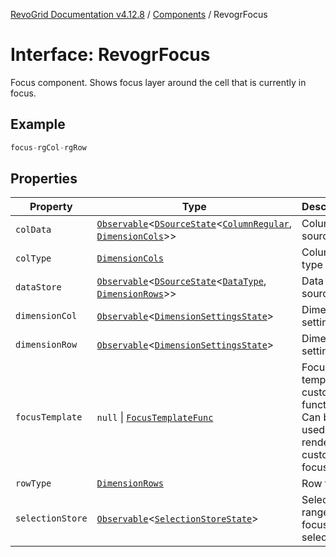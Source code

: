 [RevoGrid Documentation v4.12.8](README.md) / [Components](Namespace.Components.md) / RevogrFocus

# Interface: RevogrFocus

Focus component. Shows focus layer around the cell that is currently in focus.

## Example

```ts
focus-rgCol-rgRow
```

## Properties

| Property | Type | Description | Defined in |
| ------ | ------ | ------ | ------ |
| `colData` | [`Observable`](TypeAlias.Observable.md)\<[`DSourceState`](TypeAlias.DSourceState.md)\<[`ColumnRegular`](Interface.ColumnRegular.md), [`DimensionCols`](TypeAlias.DimensionCols.md)\>\> | Column source | [src/components.d.ts:460](https://github.com/revolist/revogrid/blob/c3ca1940d3bbc95c0549378ff25b8d267352be31/src/components.d.ts#L460) |
| `colType` | [`DimensionCols`](TypeAlias.DimensionCols.md) | Column type | [src/components.d.ts:464](https://github.com/revolist/revogrid/blob/c3ca1940d3bbc95c0549378ff25b8d267352be31/src/components.d.ts#L464) |
| `dataStore` | [`Observable`](TypeAlias.Observable.md)\<[`DSourceState`](TypeAlias.DSourceState.md)\<[`DataType`](TypeAlias.DataType.md), [`DimensionRows`](TypeAlias.DimensionRows.md)\>\> | Data rows source | [src/components.d.ts:468](https://github.com/revolist/revogrid/blob/c3ca1940d3bbc95c0549378ff25b8d267352be31/src/components.d.ts#L468) |
| `dimensionCol` | [`Observable`](TypeAlias.Observable.md)\<[`DimensionSettingsState`](Interface.DimensionSettingsState.md)\> | Dimension settings X | [src/components.d.ts:472](https://github.com/revolist/revogrid/blob/c3ca1940d3bbc95c0549378ff25b8d267352be31/src/components.d.ts#L472) |
| `dimensionRow` | [`Observable`](TypeAlias.Observable.md)\<[`DimensionSettingsState`](Interface.DimensionSettingsState.md)\> | Dimension settings Y | [src/components.d.ts:476](https://github.com/revolist/revogrid/blob/c3ca1940d3bbc95c0549378ff25b8d267352be31/src/components.d.ts#L476) |
| `focusTemplate` | `null` \| [`FocusTemplateFunc`](TypeAlias.FocusTemplateFunc.md) | Focus template custom function. Can be used to render custom focus layer. | [src/components.d.ts:480](https://github.com/revolist/revogrid/blob/c3ca1940d3bbc95c0549378ff25b8d267352be31/src/components.d.ts#L480) |
| `rowType` | [`DimensionRows`](TypeAlias.DimensionRows.md) | Row type | [src/components.d.ts:484](https://github.com/revolist/revogrid/blob/c3ca1940d3bbc95c0549378ff25b8d267352be31/src/components.d.ts#L484) |
| `selectionStore` | [`Observable`](TypeAlias.Observable.md)\<[`SelectionStoreState`](TypeAlias.SelectionStoreState.md)\> | Selection, range, focus for selection | [src/components.d.ts:488](https://github.com/revolist/revogrid/blob/c3ca1940d3bbc95c0549378ff25b8d267352be31/src/components.d.ts#L488) |
